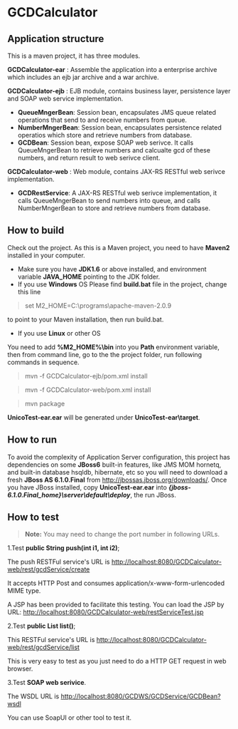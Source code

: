 # GCDCalculator

Application structure
-------------
This is a maven project, it has three modules.

**GCDCalculator-ear**
: Assemble the application into a enterprise archive which includes an ejb jar archive and a war archive.

**GCDCalculator-ejb**
: EJB module, contains business layer, persistence layer and SOAP web service implementation.

- **QueueMngerBean**: Session bean, encapsulates JMS queue related operations that send to and receive numbers from queue.
- **NumberMngerBean**: Session bean, encapsulates persistence related operatios which store and retrieve numbers from database.
- **GCDBean**: Session bean, expose SOAP web serivce. It calls QueueMngerBean to retrieve numbers and calcualte gcd of these numbers, and return result to web serivce client. 
             
**GCDCalculator-web**
: Web module, contains JAX-RS RESTful web serivce implementation.

- **GCDRestService**: A JAX-RS RESTful web serivce implementation, it calls QueueMngerBean to send numbers into queue, and calls NumberMngerBean to store and retrieve numbers from database.

**How to build**
--------
Check out the project.
As this is a Maven project, you need to have **Maven2** installed in your computer.

- Make sure you have **JDK1.6** or above installed, and environment variable **JAVA_HOME** pointing to the JDK folder.
- If you use **Windows** OS
Please find **build.bat** file in the project, change this line 

> set M2_HOME=C:\programs\apache-maven-2.0.9  

to point to your Maven installation, then run build.bat.

- If you use **Linux** or other OS

You need to add **%M2_HOME%\bin** into you **Path** environment variable, then from command line, go to the the project folder, run following commands in sequence.
  
  > mvn -f GCDCalculator-ejb/pom.xml install
  
  > mvn -f GCDCalculator-web/pom.xml install
  
  > mvn package

**UnicoTest-ear.ear** will be generated under **UnicoTest-ear\target**.

**How to run**
-----
To avoid the complexity of Application Server configuration, this project has dependencies on some **JBoss6** built-in features, like JMS MOM hornetq, and built-in database hsqldb, hibernate, etc
so you will need to download a fresh **JBoss AS 6.1.0.Final** from http://jbossas.jboss.org/downloads/.
Once you have JBoss installed, copy **UnicoTest-ear.ear** into ***{jboss-6.1.0.Final_home}\server\default\deploy***, the run JBoss.

**How to test**
----
> **Note:** You may need to change the port number in following URLs.

1.Test **public String push(int i1, int i2)**;

The push RESTFul service's URL is [http://localhost:8080/GCDCalculator-web/rest/gcdService/create](http://localhost:8080/GCDCalculator-web/rest/gcdService/create)

It accepts HTTP Post and consumes application/x-www-form-urlencoded MIME type.

A JSP has been provided to facilitate this testing.
You can load the JSP by URL: [http://localhost:8080/GCDCalculator-web/restServiceTest.jsp](http://localhost:8080/GCDCalculator-web/restServiceTest.jsp)

2.Test **public List<Integer> list()**;

This RESTFul service's URL is [http://localhost:8080/GCDCalculator-web/rest/gcdService/list](http://localhost:8080/GCDCalculator-web/rest/gcdService/list)

This is very easy to test as you just need to do a HTTP GET request in web browser.

3.Test **SOAP web serivice**.

The WSDL URL is [http://localhost:8080/GCDWS/GCDService/GCDBean?wsdl](http://localhost:8080/GCDWS/GCDService/GCDBean?wsdl)

You can use SoapUI or other tool to test it.
